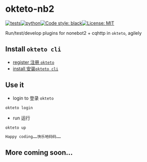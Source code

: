 
# okteto-nb2
[![tests](https://github.com/ffreemt/okteto-nb2/actions/workflows/routine-tests.yml/badge.svg)](https://github.com/ffreemt/okteto-nb2/actions)[![python](https://img.shields.io/static/v1?label=python+&message=3.7%2B&color=blue)](https://img.shields.io/static/v1?label=python+&message=3.7%2B&color=blue)[![Code style: black](https://img.shields.io/badge/code%20style-black-000000.svg)](https://github.com/psf/black)[![License: MIT](https://img.shields.io/badge/License-MIT-yellow.svg)](https://opensource.org/licenses/MIT)

Run/test/develop plugins for nonebot2 + cqhttp in `okteto`, agilely

## Install `okteto cli`

*   [register 注册 `okteto`](https://okteto.com/)
*   [install 安装`okteto cli`](https://okteto.com/docs/getting-started/installation/)

## Use it
*   login to 登录 `okteto`
```
okteto login
```
*   run 运行
```
okteto up
```

```bash
Happy coding……快乐地码码……
```

## More coming soon...